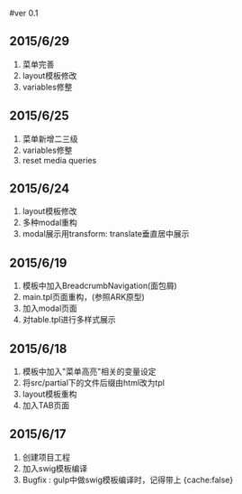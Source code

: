 #ver 0.1 

## 2015/6/29
1. 菜单完善
2. layout模板修改
3. variables修整

## 2015/6/25
1. 菜单新增二三级
2. variables修整
3. reset media queries


## 2015/6/24
1. layout模板修改
2. 多种modal重构
3. modal展示用transform: translate垂直居中展示


## 2015/6/19
1. 模板中加入BreadcrumbNavigation(面包屑)
2. main.tpl页面重构，(参照ARK原型)
3. 加入modal页面
4. 对table.tpl进行多样式展示


## 2015/6/18
1. 模板中加入"菜单高亮"相关的变量设定
2. 将src/partial下的文件后缀由html改为tpl
3. layout模板重构
4. 加入TAB页面


## 2015/6/17
1. 创建项目工程
2. 加入swig模板编译 
3. Bugfix : gulp中做swig模板编译时，记得带上 {cache:false}
